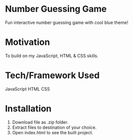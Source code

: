 # Number Guessing Game
Fun interactive number guessing game with cool blue theme!

# Motivation
To build on my JavaScript, HTML & CSS skills.

# Tech/Framework Used
JavaScript
HTML
CSS

# Installation
1. Download file as .zip folder.
2. Extract files to destination of your choice.
3. Open index.html to see the built project.
